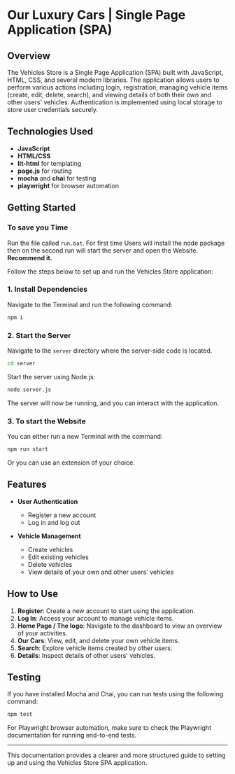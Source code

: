 
# Our Luxury Cars | Single Page Application (SPA)

## Overview

The Vehicles Store is a Single Page Application (SPA) built with JavaScript, HTML, CSS, and several modern libraries. The application allows users to perform various actions including login, registration, managing vehicle items (create, edit, delete, search), and viewing details of both their own and other users' vehicles. Authentication is implemented using local storage to store user credentials securely.

## Technologies Used

- **JavaScript**
- **HTML/CSS**
- **lit-html** for templating
- **page.js** for routing
- **mocha** and **chai** for testing
- **playwright** for browser automation

## Getting Started

### To save you Time
Run the file called `run.bat`. For first time Users will install the node package then on the second run will start the server and open the Website. **Recommend it.**

Follow the steps below to set up and run the Vehicles Store application:

### 1. Install Dependencies

Navigate to the Terminal and run the following command:

```bash
npm i
```

### 2. Start the Server

Navigate to the `server` directory where the server-side code is located.

```bash
cd server
```

Start the server using Node.js:

```bash
node server.js
```

The server will now be running, and you can interact with the application.

### 3. To start the Website

You can either run a new Terminal with the command:

```bash
npm run start
```

Or you can use an extension of your choice.

## Features

- **User Authentication**
    - Register a new account
    - Log in and log out

- **Vehicle Management**
    - Create vehicles
    - Edit existing vehicles
    - Delete vehicles
    - View details of your own and other users' vehicles

## How to Use

1. **Register**: Create a new account to start using the application.
2. **Log In**: Access your account to manage vehicle items.
3. **Home Page / The logo**: Navigate to the dashboard to view an overview of your activities.
4. **Our Cars**: View, edit, and delete your own vehicle items.
5. **Search**: Explore vehicle items created by other users.
6. **Details**: Inspect details of other users' vehicles.

## Testing

If you have installed Mocha and Chai, you can run tests using the following command:

```bash
npm test
```

For Playwright browser automation, make sure to check the Playwright documentation for running end-to-end tests.

---

This documentation provides a clearer and more structured guide to setting up and using the Vehicles Store SPA application.
